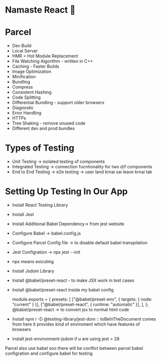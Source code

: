 # Namaste React 🚀


# Parcel
- Dev Build
- Local Server
- HMR = Hot Module Replacement
- File Watching Algorithm - written in C++
- Caching - Faster Builds
- Image Optimization
- Minification
- Bundling
- Compress
- Consistent Hashing
- Code Splitting
- Differential Bundling - support older browsers
- Diagnostic
- Error Handling
- HTTPs
- Tree Shaking - remove unused code
- Different dev and prod bundles


# Types of Testing 
- Unit Testing  -> isolated testing of components 
- Integrated Testing -> connection fucntionality for two d/f components
- End to End Testing -> e2e testing -> user land krnai sai leave krnai tak 


# Setting Up Testing In Our App
- Install React Testing Library
- Install Jest 
- Install Additional Babel Dependency-> from jest website
- Configure Babel -> babel.config.js
- Configure Parcel Config file -> to disable default babel transpilation
- Jest Configration -> npx jest --init
- npx means exicuting
- Install Jsdom Library
- Install @babel/preset-react - to make JSX work in test cases
- Install @babel/preset-react inside my babel config
 
    module.exports = {
    presets: [
        ["@babel/preset-env", { targets: { node: "current" } }],
        ["@babel/preset-react", { runtime: "automatic" }],
    ],
    };
    @babel/preset-react -> to convert jsx to normal html code

- Install npm i -D @testing-library/jest-dom  :: toBeInTheDocument comes from here
 it provides kind of enviroment which have features of browsers 
 
 - install jest-environment-jsdom if u are using jest > 28 


Parcel also use babel soo there will be conflict between parcel babel configration and configure babel for testing 